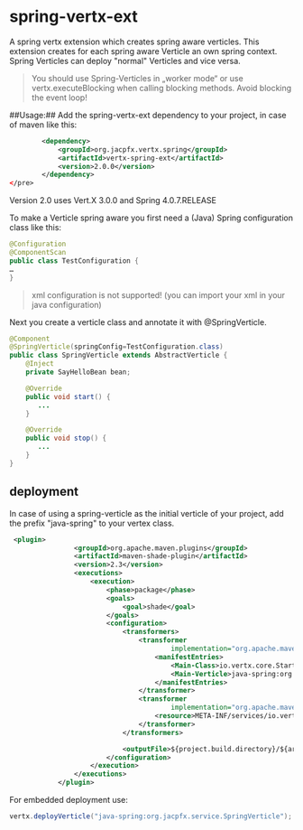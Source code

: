 spring-vertx-ext
================

A spring vertx extension which creates spring aware verticles. This extension creates for each spring aware Verticle an own spring context.
Spring Verticles can deploy "normal" Verticles and vice versa.
> You should use Spring-Verticles in „worker mode“ or use vertx.executeBlocking when calling blocking methods. Avoid blocking the event loop!

##Usage:##
Add the spring-vertx-ext dependency to your project, in case of maven like this:
```xml
        <dependency>
            <groupId>org.jacpfx.vertx.spring</groupId>
            <artifactId>vertx-spring-ext</artifactId>
            <version>2.0.0</version>
        </dependency>
</pre>
 ```

Version 2.0 uses Vert.X 3.0.0 and Spring 4.0.7.RELEASE



To make a Verticle spring aware you first need a (Java) Spring configuration class like this:
```java
@Configuration
@ComponentScan
public class TestConfiguration {
…
}
 ```
> xml configuration is not supported! (you can import your xml in your java configuration)
 
Next you create a verticle class and annotate it with @SpringVerticle.

```java
@Component
@SpringVerticle(springConfig=TestConfiguration.class)
public class SpringVerticle extends AbstractVerticle {
    @Inject
    private SayHelloBean bean;

    @Override
    public void start() {
       ...
    }

    @Override
    public void stop() {
       ...
    }
}

 ```


## deployment ##

In case of using a spring-verticle as the initial verticle of your project, add the prefix "java-spring" to your vertex class.
```xml
 <plugin>
                <groupId>org.apache.maven.plugins</groupId>
                <artifactId>maven-shade-plugin</artifactId>
                <version>2.3</version>
                <executions>
                    <execution>
                        <phase>package</phase>
                        <goals>
                            <goal>shade</goal>
                        </goals>
                        <configuration>
                            <transformers>
                                <transformer
                                        implementation="org.apache.maven.plugins.shade.resource.ManifestResourceTransformer">
                                    <manifestEntries>
                                        <Main-Class>io.vertx.core.Starter</Main-Class>
                                        <Main-Verticle>java-spring:org.jacpfx.service.SpringVerticle</Main-Verticle>
                                    </manifestEntries>
                                </transformer>
                                <transformer
                                        implementation="org.apache.maven.plugins.shade.resource.AppendingTransformer">
                                    <resource>META-INF/services/io.vertx.core.spi.VerticleFactory</resource>
                                </transformer>
                            </transformers>

                            <outputFile>${project.build.directory}/${artifactId}-${version}-fat.jar</outputFile>
                        </configuration>
                    </execution>
                </executions>
            </plugin>

  ```
  
  For embedded deployment use:
  ```java
  vertx.deployVerticle("java-spring:org.jacpfx.service.SpringVerticle"); 
  ```
  